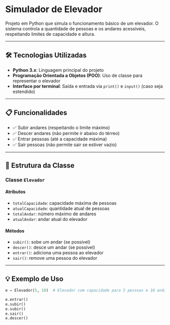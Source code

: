 # Simulador de Elevador

Projeto em Python que simula o funcionamento básico de um elevador. O sistema controla a quantidade de pessoas e os andares acessíveis, respeitando limites de capacidade e altura.

---

## 🛠️ Tecnologias Utilizadas

- **Python 3.x**: Linguagem principal do projeto
- **Programação Orientada a Objetos (POO)**: Uso de classe para representar o elevador
- **Interface por terminal**: Saída e entrada via `print()` e `input()` (caso seja estendido)

---

## 📋 Funcionalidades

- ✅ Subir andares (respeitando o limite máximo)
- ✅ Descer andares (não permite ir abaixo do térreo)
- ✅ Entrar pessoas (até a capacidade máxima)
- ✅ Sair pessoas (não permite sair se estiver vazio)

---

## 🧠 Estrutura da Classe

### Classe `Elevador`

#### Atributos

- `totalCapacidade`: capacidade máxima de pessoas
- `atualCapacidade`: quantidade atual de pessoas
- `totalAndar`: número máximo de andares
- `atualAndar`: andar atual do elevador

#### Métodos

- `subir()`: sobe um andar (se possível)
- `descer()`: desce um andar (se possível)
- `entrar()`: adiciona uma pessoa ao elevador
- `sair()`: remove uma pessoa do elevador

---

## 💡 Exemplo de Uso

```python
e = Elevador(5, 10)  # Elevador com capacidade para 5 pessoas e 10 andares

e.entrar()
e.subir()
e.subir()
e.sair()
e.descer()
